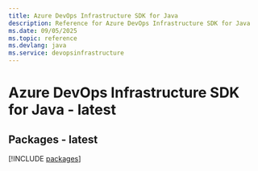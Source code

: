 ```yaml
---
title: Azure DevOps Infrastructure SDK for Java
description: Reference for Azure DevOps Infrastructure SDK for Java
ms.date: 09/05/2025
ms.topic: reference
ms.devlang: java
ms.service: devopsinfrastructure
---
```

# Azure DevOps Infrastructure SDK for Java - latest
## Packages - latest
[!INCLUDE [packages](devops-infrastructure-index.md)]